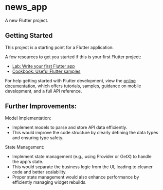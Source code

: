# news_app

A new Flutter project.

## Getting Started

This project is a starting point for a Flutter application.

A few resources to get you started if this is your first Flutter project:

- [Lab: Write your first Flutter app](https://docs.flutter.dev/get-started/codelab)
- [Cookbook: Useful Flutter samples](https://docs.flutter.dev/cookbook)

For help getting started with Flutter development, view the
[online documentation](https://docs.flutter.dev/), which offers tutorials,
samples, guidance on mobile development, and a full API reference.

## Further Improvements:
Model Implementation:

- Implement models to parse and store API data efficiently.
- This would improve the code structure by clearly defining the data types and ensuring type safety.

State Management:

- Implement state management (e.g., using Provider or GetX) to handle the app's state.
- This would separate the business logic from the UI, leading to cleaner code and better scalability.
- Proper state management would also enhance performance by efficiently managing widget rebuilds.
